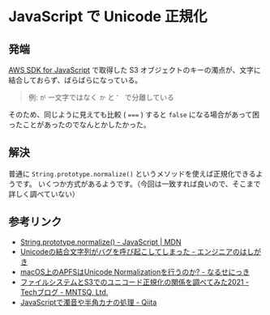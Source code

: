 # JavaScript で Unicode 正規化

## 発端

[AWS SDK for JavaScript](https://aws.amazon.com/jp/sdk-for-javascript/) で取得した S3 オブジェクトのキーの濁点が、文字に結合しておらず、ばらばらになっている。

> 例:  `が` 一文字ではなく `か` と `゛` で分離している

そのため、同じように見えても比較 ( `===` ) すると `false` になる場合があって困ったことがあったのでなんとかしたかった。

## 解決

普通に `String.prototype.normalize()` というメソッドを使えば正規化できるようです。
いくつか方式があるようです。（今回は一致すれば良いので、そこまで詳しく調べていない）

## 参考リンク

- [String.prototype.normalize() - JavaScript | MDN](https://developer.mozilla.org/ja/docs/Web/JavaScript/Reference/Global_Objects/String/normalize)
- [Unicodeの結合文字列がバグを呼び起こしてしまった - エンジニアのはしがき](https://tm-progapp.hatenablog.com/entry/2021/03/13/122342)
- [macOS上のAPFSはUnicode Normalizationを行うのか? - なるせにっき](https://naruse.hateblo.jp/entry/2017/03/28/181519)
- [ファイルシステムとS3でのユニコード正規化の関係を調べてみた2021 - Techブログ - MNTSQ, Ltd.](https://tech.mntsq.co.jp/entry/2021/03/17/160000)
- [JavaScriptで濁音や半角カナの処理 - Qiita](https://qiita.com/jkr_2255/items/e0c039c438d3ebfd1a6a)